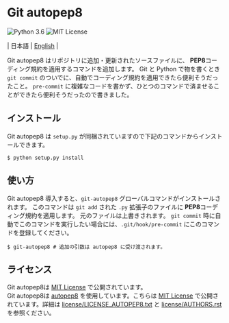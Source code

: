
# Git autopep8

![Python 3.6](https://img.shields.io/badge/Python-3.6-blue.svg "Python 3.6")
![MIT License](https://img.shields.io/badge/License-MIT-green.svg "MIT License")

\| 日本語 \| [English](README.md) \| 

Git autopep8 はリポジトリに追加・更新されたソースファイルに、 **PEP8**コーディング規約を適用するコマンドを追加します。
Git と Python で物を書くとき `git commit` のついでに、自動でコーディング規約を適用できたら便利そうだったこと。
`pre-commit` に複雑なコードを書かず、ひとつのコマンドで済ませることができたら便利そうだったので書きました。

## インストール

Git autopep8 は `setup.py` が同梱されていますので下記のコマンドからインストールできます。

```shell
$ python setup.py install
```

## 使い方

Git autopep8 導入すると、`git-autopep8` グローバルコマンドがインストールされます。
このコマンドは `git add` された `.py` 拡張子のファイルに **PEP8**コーディング規約を適用します。
元のファイルは上書きされます。
`git commit` 時に自動でこのコマンドを実行したい場合には、`.git/hook/pre-commit` にこのコマンドを登録してください。

```shell
$ git-autopep8 # 追加の引数は autopep8 に受け渡されます。
```

## ライセンス 

Git autopep8は [MIT License](LICENSE.txt) で公開されています。  
Git autopep8は [autopep8](https://github.com/hhatto/autopep8) を使用しています。こちらは [MIT License](license/LICENSE_AUTOPEP8.txt) で公開されています。詳細は [license/LICENSE_AUTOPEP8.txt](license/LICENSE_AUTOPEP8.txt) と [license/AUTHORS.rst](license/AUTHORS.rst) を参照ください。
